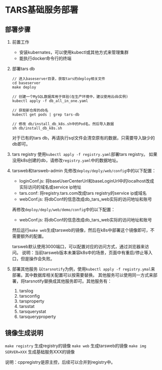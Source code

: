 # TARS基础服务部署

## 部署步骤

1. 前置工作
   - 安装kubernates，可以使用kubectl或其他方式来管理集群
   - 能执行docker命令行的终端

2. 部署tars db
   ```
   // 进入baseserver目录，获取tars的deploy相关文件
   cd baseserver
   make deploy
   
   // 创建一个MySQL数据库用于体验(在生产环境中，建议使用云db实例)
   kubectl apply -f db_all_in_one.yaml

   // 获取新仓库的db名
   kubectl get pods | grep tars-db

   // 修改 db/install_db_k8s.sh中的Pod名，然后导入数据
   sh db/install_db_k8s.sh
   ```
   对于已有的tars db，再请执行sql文件会清空原有的数据，只需要导入缺少的db即可。

3. tars registry
   使用`kubectl apply -f registry.yaml`部署tars registry。
   如果没用k8s创建的db，请修改`registry.yaml`中的数据地址。

4. tarsweb和tarsweb-admin
   先修改`deploy/deply/web/config`中的以下配置：
   - loginConf.js: 将baseUserCenterUrl和baseLoginUrl中的localhost改成实际访问的域名或service ip地址
   - tars.conf: 将registry.tars.com改成tars registry的service ip或域名
   - webConf.js: 将dbConf的信息改成db_tars_web实际的访问地址和账号

   再修改`deploy/deply/web/demo/config`中的以下配置：
   - webConf.js: 将dbConf的信息改成db_tars_web实际的访问地址和账号

   然后运行`make web`生成tarsweb的镜像，然后在k8s中部署这个镜像即可，不需要额外的配置。

   tarsweb默认使用3000端口，可以配置对应的访问方式，通过浏览器来访问。
   说明：当前tarsweb版本未兼容k8s中的场景，页面中有重启/停止等入口，但是操作会失败。

5. 部署其他服务
   以`tarsnotify`为例，使用`kubectl apply -f registry.ymal`来部署。其中数据库相关配置可以按需要替换。
   其他服务可以使用同一方式来部署，将tarsnotify替换成其他服务即可。其他服务有：
   1. tarslog
   2. tarsconfig
   3. tarsproperty
   4. tarsstat
   5. tarsquerystat
   6. tarsqueryproperty

## 镜像生成说明

`make registry` 生成registry的镜像
`make web` 生成tarsweb的镜像
`make img SERVER=XXX` 生成基础服务XXX的镜像

说明：cppregistry是原主控，后续可以合并到registry中。
